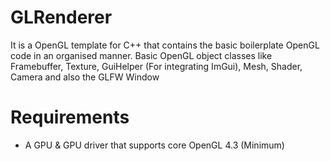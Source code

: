 # GLRenderer
It is a OpenGL template for C++ that contains the basic boilerplate OpenGL code in an organised manner.
Basic OpenGL object classes like Framebuffer, Texture, GuiHelper (For integrating ImGui), Mesh, Shader, Camera and also the GLFW Window

# Requirements
 - A GPU & GPU driver that supports core OpenGL 4.3 (Minimum)
